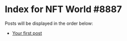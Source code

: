 # Index for NFT World #8887
Posts will be displayed in the order below:

- [Your first post](./001-first.md)

